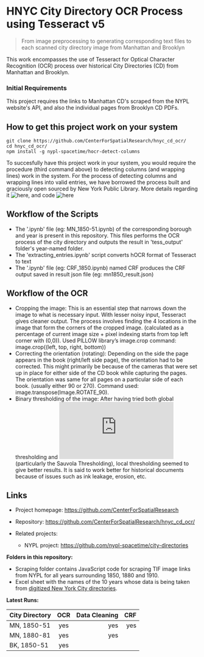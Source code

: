 

# HNYC City Directory OCR Process using Tesseract v5 
> From image preprocessing to generating corresponding text files to each scanned city directory image from Manhattan and Brooklyn 

This work encompasses the use of Tesseract for Optical Character Recognition (OCR) process over historical City Directories (CD) from Manhattan and Brooklyn. 


### Initial Requirements

This project requires the links to Manhattan CD's scraped from the NYPL website's API, and also the individual pages from Brooklyn CD PDFs.

## How to get this project work on your system


```shell
git clone https://github.com/CenterForSpatialResearch/hnyc_cd_ocr/
cd hnyc_cd_ocr/
npm install -g nypl-spacetime/hocr-detect-columns
```

To succesfully have this project work in your system, you would require the procedure (third command above) to detecting columns (and wrapping lines) work in the system. For the process of detecting columns and wrapping lines into valid entries, we have borrowed the process built and graciously open sourced by New York Public Library. More details regarding it ![here](http://spacetime.nypl.org/city-directory-meetup/#/), and code ![here](https://github.com/nypl-spacetime/hocr-detect-columns)

## Workflow of the Scripts

* The '.ipynb' file (eg: MN_1850-51.ipynb) of the corresponding borough and year is present in this repository. This files performs the OCR process of the city directory and outputs the result in 'tess_output' folder's year-named folder. 
* The 'extracting_entries.ipynb' script converts hOCR format of Tesseract to text
* The '.ipynb' file (eg: CRF_1850.ipynb) named CRF produces the CRF output saved in result json file (eg: mn1850_result.json)


## Workflow of the OCR


* Cropping the image: This is an essential step that narrows down the image to what is necessary input. With lesser noisy input, Tesseract gives cleaner output. The process involves finding the 4 locations in the image that form the corners of the cropped image. (calculated as a percentage of current image size + pixel indexing starts from top left corner with (0,0)). Used PILLOW library’s image.crop command: image.crop((left, top, right, bottom))
* Correcting the orientation (rotating): Depending on the side the page appears in the book (right/left side page), the orientation had to be corrected. This might primarily be because of the cameras that were set up in place for either side of the CD book while capturing the pages. The orientation was same for all pages on a particular side of each book. (usually either 90 or 270). Command used: image.transpose(Image.ROTATE_90).
* Binary thresholding of the image: After having tried both global thresholding and ![local thresholding](https://scikit-image.org/docs/stable/auto_examples/segmentation/plot_niblack_sauvola.html#:~:text=Niblack%20and%20Sauvola%20thresholds%20are,for%20text%20recognition%201%2C%202.&text=Here%2C%20we%20binarize%20an%20image,a%20common%20global%20thresholding%20technique.) (particularly the Sauvola Thresholding), local thresholding seemed to give better results. It is said to work better for historical documents because of issues such as ink leakage, erosion, etc.



## Links

- Project homepage: https://github.com/CenterForSpatialResearch
- Repository: https://github.com/CenterForSpatialResearch/hnyc_cd_ocr/

- Related projects:
  - NYPL project: https://github.com/nypl-spacetime/city-directories



<b> Folders in this repository: </b> <br>
- Scraping folder contains JavaScript code for scraping TIF image links from NYPL for all years surrounding 1850, 1880 and 1910.
- Excel sheet with the names of the 10 years whose data is being taken from [digitized New York City directories](https://digitalcollections.nypl.org/search/index?utf8=%E2%9C%93&keywords=city+directory).


<b> Latest Runs: </b> <br>

|  City Directory | OCR  | Data Cleaning  | CRF  |
|-----------------|:-----:|---------------:|-----:|
| MN, 1850-51  | yes  | yes  | yes  | 
|  MN, 1880-81 | yes  | yes  |   |  
|  BK, 1850-51 | yes  |   |   |   
